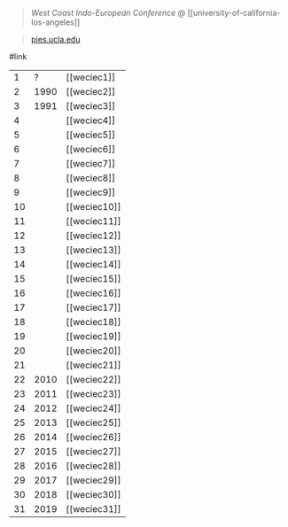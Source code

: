 > *West Coast Indo-European Conference* @ [[university-of-california-los-angeles]]

> [pies.ucla.edu](https://pies.ucla.edu/conference/weciec-archives/)

#link

||||
|-|-|-|
1 | ? | [[weciec1]]
2 | 1990 | [[weciec2]]
3 | 1991 | [[weciec3]]
4 | | [[weciec4]]
5 | | [[weciec5]]
6 | | [[weciec6]]
7 | | [[weciec7]]
8 | | [[weciec8]]
9 | | [[weciec9]]
10 | | [[weciec10]]
11 | | [[weciec11]]
12 | | [[weciec12]]
13 | | [[weciec13]]
14 | | [[weciec14]]
15 | | [[weciec15]]
16 | | [[weciec16]]
17 | | [[weciec17]]
18 | | [[weciec18]]
19 | | [[weciec19]]
20 | | [[weciec20]]
21 | | [[weciec21]]
22 | 2010 | [[weciec22]]
23 | 2011 | [[weciec23]]
24 | 2012 | [[weciec24]]
25 | 2013 | [[weciec25]]
26 | 2014 | [[weciec26]]
27 | 2015 | [[weciec27]]
28 | 2016 | [[weciec28]]
29 | 2017 | [[weciec29]]
30 | 2018 | [[weciec30]]
31 | 2019 | [[weciec31]]